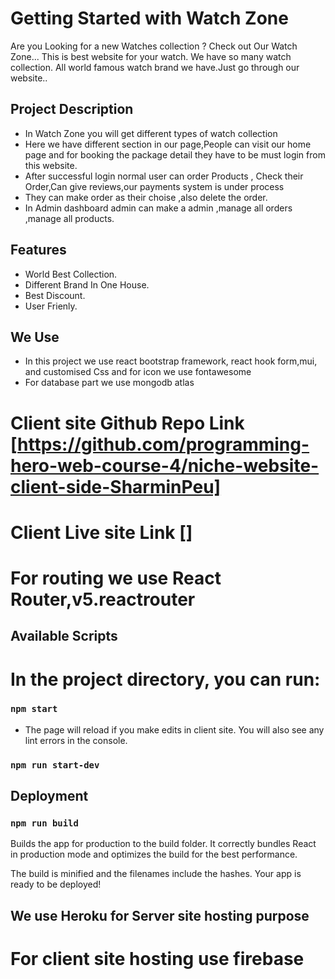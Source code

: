 # Getting Started with Watch Zone
Are you Looking for a new Watches collection ? Check out Our Watch Zone... This is best website
for your watch. We have so many watch collection. All world famous watch brand we have.Just go through our website..



## Project Description
* In Watch Zone you will get different types of watch collection
* Here we have different section in our page,People can visit our home page and for booking the package detail they have to be must login from this website.
* After successful login normal user can  order Products , Check their Order,Can give reviews,our payments system is under process
* They can make order as their choise ,also delete the order.
* In Admin dashboard admin can make a admin ,manage all orders ,manage all products.



## Features

- World Best Collection.
- Different Brand In One House.
- Best Discount.
- User Frienly.

## We Use 

* In this project we use react bootstrap framework, react hook form,mui, and customised Css and for icon we use fontawesome
* For database part we use mongodb atlas

# Client site Github Repo Link [https://github.com/programming-hero-web-course-4/niche-website-client-side-SharminPeu]
# Client Live site Link []


# For routing we use React Router,v5.reactrouter

## Available Scripts

# In the project directory, you can run:

### `npm start`
* The page will reload if you make edits in client site.
You will also see any lint errors in the console.
### `npm run start-dev`

## Deployment

### ` npm run build `
Builds the app for production to the build folder.
It correctly bundles React in production mode and optimizes the build for the best performance.

The build is minified and the filenames include the hashes.
Your app is ready to be deployed!
 ## We use Heroku for Server site hosting purpose
 # For client site hosting use firebase 

